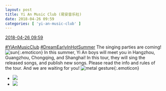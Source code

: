```yaml
---
layout: post
title: Yi An Music Club (易安音乐社)
date: 2018-04-26 09:59
categories: [ 'yi-an-music-club' ]
---
```


<div class="weibo-info">
  <a href="https://weibo.com/6094546964/GdQkBpqQu">2018-04-26 09:59</a>
</div>

[#YiAnMusicClub](https://weibo.com/p/100808beae2e3e05b17b64f63ebedca39f19b2/super_index) [#DreamEarlyInHotSummer](https://weibo.com/p/1008087f2adb78e0df137f468cbafdcbd0ffcf) The singing parties are coming! ![sun](https://img.t.sinajs.cn/t4/appstyle/expression/ext/normal/cd/2018new_taiyang_org.png){:.emoticon} In this summer, Yi An boys will meet you in Hangzhou, Guangzhou, Chongqing, and Shanghai! In this tour, they will sing the released songs, and publish new songs. Please read the info and rules of the tour. And we are waiting for you! ![metal gesture](https://img.t.sinajs.cn/t4/appstyle/expression/ext/normal/1d/2018new_hahashoushi_org.png){:.emoticon}

<!-- more -->

<ul class="weibo-pic-list-1">
  <li class="weibo-pic">
    <a href="http://wx2.sinaimg.cn/mw690/006Es64Aly1fqptospaygj32kk3vuhdx.jpg"><img src="http://wx2.sinaimg.cn/thumb150/006Es64Aly1fqptospaygj32kk3vuhdx.jpg"/></a>
  </li>
  <li class="weibo-pic">
    <a href="http://wx2.sinaimg.cn/mw690/006Es64Aly1fqptou4iwkj30xc5hzkjm.jpg"><img src="http://wx2.sinaimg.cn/thumb150/006Es64Aly1fqptou4iwkj30xc5hzkjm.jpg"/></a>
  </li>
</ul>
